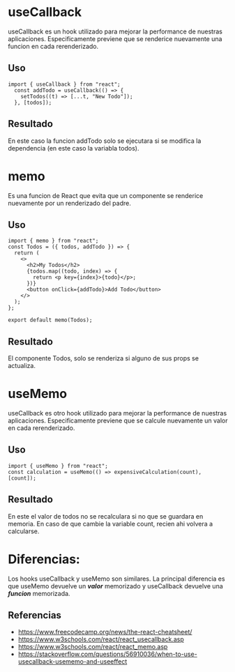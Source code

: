 # useCallback
useCallback es un hook utilizado para mejorar la performance de nuestras aplicaciones. Especificamente previene que se renderice nuevamente una funcion en cada rerenderizado.

## Uso
~~~
import { useCallback } from "react";
  const addTodo = useCallback(() => {
    setTodos((t) => [...t, "New Todo"]);
  }, [todos]);
~~~

## Resultado
En este caso la funcion addTodo solo se ejecutara si se modifica la dependencia (en este caso la variabla todos).

# memo 
Es una funcion de React que evita que un componente se renderice nuevamente por un renderizado del padre. 

## Uso
~~~
import { memo } from "react";
const Todos = ({ todos, addTodo }) => {
  return (
    <>
      <h2>My Todos</h2>
      {todos.map((todo, index) => {
        return <p key={index}>{todo}</p>;
      })}
      <button onClick={addTodo}>Add Todo</button>
    </>
  );
};

export default memo(Todos);
~~~
## Resultado
El componente Todos, solo se renderiza si alguno de sus props se actualiza.

# useMemo
useCallback es otro hook utilizado para mejorar la performance de nuestras aplicaciones. Especificamente previene que se calcule nuevamente un valor en cada rerenderizado.

## Uso
~~~
import { useMemo } from "react";
const calculation = useMemo(() => expensiveCalculation(count), [count]);
~~~

## Resultado
En este  el valor de todos no se recalculara si no que se guardara en memoria. En caso de que cambie la variable count, recien ahi volvera a calcularse.

# Diferencias:
Los hooks useCallback y useMemo son similares. La principal diferencia es que useMemo devuelve un ***valor*** memorizado y useCallback devuelve una ***funcion*** memorizada.


## Referencias

* https://www.freecodecamp.org/news/the-react-cheatsheet/
* https://www.w3schools.com/react/react_usecallback.asp
* https://www.w3schools.com/react/react_memo.asp
* https://stackoverflow.com/questions/56910036/when-to-use-usecallback-usememo-and-useeffect
